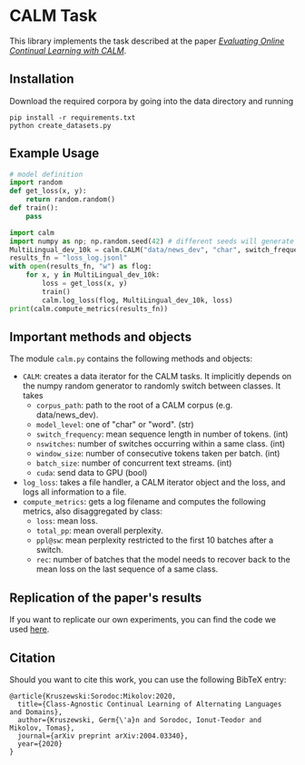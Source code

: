 # CALM Task

This library implements the task described at the paper [_Evaluating Online Continual Learning with CALM_](https://arxiv.org/abs/2004.03340).

## Installation 

Download the required corpora by going into the data directory and running
```
pip install -r requirements.txt
python create_datasets.py
```

## Example Usage

```python
# model definition
import random
def get_loss(x, y):
    return random.random()
def train():
    pass

import calm
import numpy as np; np.random.seed(42) # different seeds will generate different segmentations
MultiLingual_dev_10k = calm.CALM("data/news_dev", "char", switch_frequency=10000, nswitches=100, window_size=20, batch_size=10, cuda=False)
results_fn = "loss_log.jsonl"
with open(results_fn, "w") as flog:
    for x, y in MultiLingual_dev_10k:
        loss = get_loss(x, y)
        train()
        calm.log_loss(flog, MultiLingual_dev_10k, loss)
print(calm.compute_metrics(results_fn))
```

## Important methods and objects

The module `calm.py` contains the following methods and objects:

* `CALM`: creates a data iterator for the CALM tasks. It implicitly depends on the 
numpy random generator to randomly switch between classes. It takes
    * `corpus_path`: path to the root of a CALM corpus (e.g. data/news_dev).
    * `model_level`: one of "char" or "word". (str)
    * `switch_frequency`: mean sequence length in number of tokens. (int)
    * `nswitches`: number of switches occurring within a same class. (int)
    * `window_size`: number of consecutive tokens taken per batch. (int)
    * `batch_size`: number of concurrent text streams. (int)
    * `cuda`: send data to GPU (bool)
* `log_loss`: takes a file handler, a CALM iterator object and the loss, and logs all information to a file.
* `compute_metrics`: gets a log filename and computes the following metrics, also disaggregated by class:
    * `loss`: mean loss.
    * `total_pp`: mean overall perplexity.
    * `ppl@sw`: mean perplexity restricted to the first 10 batches after a switch.
    * `rec`: number of batches that the model needs to recover back to the mean loss on the last sequence of a same class.


## Replication of the paper's results

If you want to replicate our own experiments, you can find the code we used [here](https://github.com/germank/lifelonglm).

## Citation

Should you want to cite this work, you can use the following BibTeX entry:

```
@article{Kruszewski:Sorodoc:Mikolov:2020,
  title={Class-Agnostic Continual Learning of Alternating Languages and Domains},
  author={Kruszewski, Germ{\'a}n and Sorodoc, Ionut-Teodor and Mikolov, Tomas},
  journal={arXiv preprint arXiv:2004.03340},
  year={2020}
}
```
